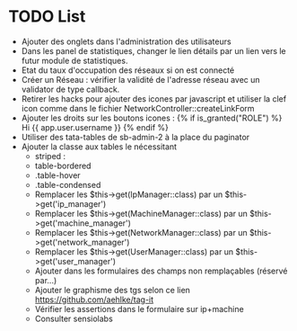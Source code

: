 TODO List
=========
* Ajouter des onglets dans l'administration des utilisateurs
* Dans les panel de statistiques, changer le lien détails par un lien vers le futur module de statistiques.
* Etat du taux d'occupation des réseaux si on est connecté
* Créer un Réseau : vérifier la validité de l'adresse réseau avec un validator de type callback. 
* Retirer les hacks pour ajouter des icones par javascript et utiliser la clef icon comme dans le fichier NetworkController::createLinkForm
* Ajouter les droits sur les boutons icones : {% if is_granted("ROLE") %} Hi {{ app.user.username }} {% endif %}
* Utiliser des tata-tables de sb-admin-2 à la place du paginator
* Ajouter la classe aux tables le nécessitant  
    *  striped : <table class="table table-striped">
    *  table-bordered
    *  .table-hover
    *  .table-condensed
* Remplacer les $this->get(IpManager::class) par un $this->get('ip_manager')
* Remplacer les $this->get(MachineManager::class) par un $this->get('machine_manager')
* Remplacer les $this->get(NetworkManager::class) par un $this->get('network_manager')
* Remplacer les $this->get(UserManager::class) par un $this->get('user_manager')
* Ajouter dans les formulaires des champs non remplaçables (réservé par...)
* Ajouter le graphisme des tgs selon ce lien https://github.com/aehlke/tag-it
* Vérifier les assertions dans le formulaire sur ip+machine
* Consulter sensiolabs
